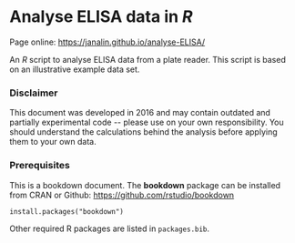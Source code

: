 # Analyse ELISA data in _R_

Page online: <a href="https://janalin.github.io/analyse-ELISA/">https://janalin.github.io/analyse-ELISA/</a>

An _R_ script to analyse ELISA data from a plate reader. 
This script is based on an illustrative example data set.

### Disclaimer
This document was developed in 2016 and may contain outdated and partially experimental code -- please use on your own responsibility. You should understand the calculations behind the analysis before applying them to your own data.

### Prerequisites
This is a bookdown document. The __bookdown__ package can be installed from CRAN or Github: <a href="https://github.com/rstudio/bookdown">https://github.com/rstudio/bookdown</a>
```
install.packages("bookdown")
```
Other required R packages are listed in `packages.bib`.
